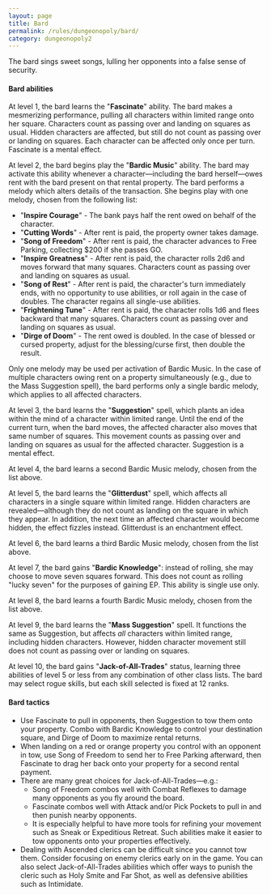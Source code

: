 ```yaml
---
layout: page
title: Bard
permalink: /rules/dungeonopoly/bard/
category: dungeonopoly2
---
```

The bard sings sweet songs, lulling her opponents into a false sense of security.

#### Bard abilities

At level 1, the bard learns the "**Fascinate**" ability. The bard makes a mesmerizing performance, pulling all characters within limited range onto her square. Characters count as passing over and landing on squares as usual. Hidden characters are affected, but still do not count as passing over or landing on squares. Each character can be affected only once per turn. Fascinate is a mental effect.

At level 2, the bard begins play the "**Bardic Music**" ability. The bard may activate this ability whenever a character—including the bard herself—owes rent with the bard present on that rental property. The bard performs a melody which alters details of the transaction. She begins play with one melody, chosen from the following list:

*   "**Inspire Courage**" - The bank pays half the rent owed on behalf of the character.
*   "**Cutting Words**" - After rent is paid, the property owner takes damage.
*   "**Song of Freedom**" - After rent is paid, the character advances to Free Parking, collecting $200 if she passes GO.
*   "**Inspire Greatness**" - After rent is paid, the character rolls 2d6 and moves forward that many squares. Characters count as passing over and landing on squares as usual.
*   "**Song of Rest**" - After rent is paid, the character's turn immediately ends, with no opportunity to use abilities, or roll again in the case of doubles. The character regains all single-use abilities.
*   "**Frightening Tune**" - After rent is paid, the character rolls 1d6 and flees backward that many squares. Characters count as passing over and landing on squares as usual.
*   "**Dirge of Doom**" - The rent owed is doubled. In the case of blessed or cursed property, adjust for the blessing/curse first, then double the result.

Only one melody may be used per activation of Bardic Music. In the case of multiple characters owing rent on a property simultaneously (e.g., due to the Mass Suggestion spell), the bard performs only a single bardic melody, which applies to all affected characters.

At level 3, the bard learns the "**Suggestion**" spell, which plants an idea within the mind of a character within limited range. Until the end of the current turn, when the bard moves, the affected character also moves that same number of squares. This movement counts as passing over and landing on squares as usual for the affected character. Suggestion is a mental effect.

At level 4, the bard learns a second Bardic Music melody, chosen from the list above.

At level 5, the bard learns the "**Glitterdust**" spell, which affects all characters in a single square within limited range. Hidden characters are revealed—although they do not count as landing on the square in which they appear. In addition, the next time an affected character would become hidden, the effect fizzles instead. Glitterdust is an enchantment effect.

At level 6, the bard learns a third Bardic Music melody, chosen from the list above.

At level 7, the bard gains "**Bardic Knowledge**": instead of rolling, she may choose to move seven squares forward. This does not count as rolling "lucky seven" for the purposes of gaining EP. This ability is single use only.

At level 8, the bard learns a fourth Bardic Music melody, chosen from the list above.

At level 9, the bard learns the "**Mass Suggestion**" spell. It functions the same as Suggestion, but affects _all_ characters within limited range, including hidden characters. However, hidden character movement still does not count as passing over or landing on squares.

At level 10, the bard gains "**Jack-of-All-Trades**" status, learning three abilities of level 5 or less from any combination of other class lists. The bard may select rogue skills, but each skill selected is fixed at 12 ranks.

#### Bard tactics

*   Use Fascinate to pull in opponents, then Suggestion to tow them onto your property. Combo with Bardic Knowledge to control your destination square, and Dirge of Doom to maximize rental returns.
*   When landing on a red or orange property you control with an opponent in tow, use Song of Freedom to send her to Free Parking afterward, then Fascinate to drag her back onto your property for a second rental payment.
*   There are many great choices for Jack-of-All-Trades—e.g.:
    *   Song of Freedom combos well with Combat Reflexes to damage many opponents as you fly around the board.
    *   Fascinate combos well with Attack and/or Pick Pockets to pull in and then punish nearby opponents.
    *   It is especially helpful to have more tools for refining your movement such as Sneak or Expeditious Retreat. Such abilities make it easier to tow opponents onto your properties effectively.
*   Dealing with Ascended clerics can be difficult since you cannot tow them. Consider focusing on enemy clerics early on in the game. You can also select Jack-of-All-Trades abilities which offer ways to punish the cleric such as Holy Smite and Far Shot, as well as defensive abilities such as Intimidate.
